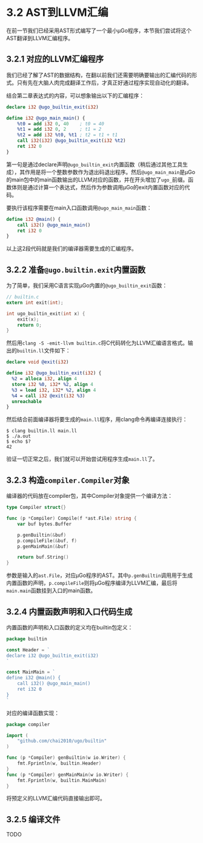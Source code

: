# 3.2 AST到LLVM汇编

在前一节我们已经采用AST形式编写了一个最小µGo程序，本节我们尝试将这个AST翻译到LLVM汇编程序。

## 3.2.1 对应的LLVM汇编程序

我们已经了解了AST的数据结构，在翻以前我们还需要明确要输出的汇编代码的形式。只有先在大脑人肉完成翻译工作后，才真正好通过程序实现自动化的翻译。

结合第二章表达式的内容，可以想象输出以下的汇编程序：

```ll
declare i32 @ugo_builtin_exit(i32)

define i32 @ugo_main_main() {
	%t0 = add i32 0, 40    ; t0 = 40
	%t1 = add i32 0, 2     ; t1 = 2
	%t2 = add i32 %t0, %t1 ; t2 = t1 + t1
	call i32(i32) @ugo_builtin_exit(i32 %t2)
	ret i32 0
}
```

第一句是通过declare声明`@ugo_builtin_exit`内置函数（稍后通过其他工具生成），其作用是将一个整数参数作为退出码退出程序。然后`@ugo_main_main`是µGo的main包中的main函数输出的LLVM对应的函数，并在开头增加了`ugo_`前缀。函数体则是通过计算一个表达式，然后作为参数调用µGo的exit内置函数对应的代码。

要执行该程序需要在main入口函数调用`@ugo_main_main`函数：

```ll
define i32 @main() {
	call i32() @ugo_main_main()
	ret i32 0
}
```

以上这2段代码就是我们的编译器需要生成的汇编程序。

## 3.2.2 准备`@ugo.builtin.exit`内置函数

为了简单，我们采用C语言实现µGo内置的`@ugo_builtin_exit`函数：

```c
// builtin.c
extern int exit(int);

int ugo_builtin_exit(int x) {
	exit(x);
	return 0;
}
```

然后用`clang -S -emit-llvm builtin.c`将C代码转化为LLVM汇编语言格式。输出的`builtin.ll`文件如下：

```ll
declare void @exit(i32)

define i32 @ugo_builtin_exit(i32) {
  %2 = alloca i32, align 4
  store i32 %0, i32* %2, align 4
  %3 = load i32, i32* %2, align 4
  %4 = call i32 @exit(i32 %3)
  unreachable
}
```

然后结合前面编译器将要生成的`main.ll`程序，用clang命令再编译连接执行：

```
$ clang builtin.ll main.ll
$ ./a.out
$ echo $?
42
```

验证一切正常之后，我们就可以开始尝试用程序生成`main.ll`了。

## 3.2.3 构造`compiler.Compiler`对象

编译器的代码放在compiler包，其中Compiler对象提供一个编译方法：

```go
type Compiler struct{}

func (p *Compiler) Compile(f *ast.File) string {
	var buf bytes.Buffer

	p.genBuiltin(&buf)
	p.compileFile(&buf, f)
	p.genMainMain(&buf)

	return buf.String()
}
```

参数是输入的`ast.File`，对应µGo程序的AST。其中`p.genBuiltin`调用用于生成内置函数的声明，`p.compileFile`则将µGo程序编译为LLVM汇编，最后将`main.main`函数挂到入口的main函数。

## 3.2.4 内置函数声明和入口代码生成

内置函数的声明和入口函数的定义均在builtin包定义：

```go
package builtin

const Header = `
declare i32 @ugo_builtin_exit(i32)
`

const MainMain = `
define i32 @main() {
	call i32() @ugo_main_main()
	ret i32 0
}
`
```

对应的编译函数实现：

```go
package compiler

import (
	"github.com/chai2010/ugo/builtin"
)

func (p *Compiler) genBuiltin(w io.Writer) {
	fmt.Fprintln(w, builtin.Header)
}
func (p *Compiler) genMainMain(w io.Writer) {
	fmt.Fprintln(w, builtin.MainMain)
}
```

将预定义的LLVM汇编代码直接输出即可。

## 3.2.5 编译文件

TODO
